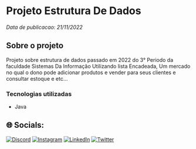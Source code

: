 # Projeto Estrutura De Dados
*Data de publicacao: 21/11/2022*

## Sobre o projeto
Projeto sobre estrutura de dados passado em 2022 do 3° Periodo da faculdade Sistemas Da Informação Utilizando lista Encadeada, Um mercado no qual o dono pode adicionar produtos e vender para seus clientes e consultar estoque e etc...

### Tecnologias utilizadas  
* Java


## 🌐 Socials:
[![Discord](https://img.shields.io/badge/Discord-%237289DA.svg?logo=discord&logoColor=white)](htttps://discord.gg/IgortBr#7777) [![Instagram](https://img.shields.io/badge/Instagram-%23E4405F.svg?logo=Instagram&logoColor=white)](https://instagram.com/igorpere_) [![LinkedIn](https://img.shields.io/badge/LinkedIn-%230077B5.svg?logo=linkedin&logoColor=white)](https://www.linkedin.com/in/igor-pereira-lins-01a1691a1/) [![Twitter](https://img.shields.io/badge/Twitter-%231DA1F2.svg?logo=Twitter&logoColor=white)](https://twitter.com/igort_br) 
